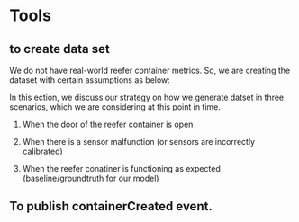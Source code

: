# Tools

## to create data set
We do not have real-world reefer container metrics. So, we are creating the dataset with certain assumptions as below:

In this ection, we discuss our strategy on how we generate datset in three scenarios, which we are considering at this point in time.

1. When the door of the reefer container is open



2. When there is a sensor malfunction (or sensors are incorrectly calibrated)


3. When the reefer conatiner is functioning as expected (baseline/groundtruth for our model)



## To publish containerCreated event. 
